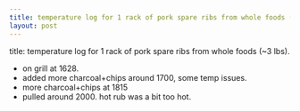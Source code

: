```yaml
---
title: temperature log for 1 rack of pork spare ribs from whole foods (~3 lbs).
layout: post
---
```


title: temperature log for 1 rack of pork spare ribs from whole foods (~3 lbs).

* on grill at 1628.
* added more charcoal+chips around 1700, some temp issues.
* more charcoal+chips at 1815
* pulled around 2000. hot rub was a bit too hot.
